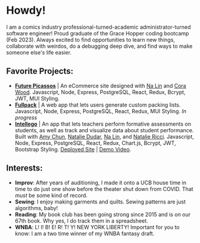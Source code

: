# Howdy!

I am a comics industry professional-turned-academic administrator-turned software engineer! Proud graduate of the Grace Hopper coding bootcamp (Feb 2023).
Always excited to find opportunities to learn new things, collaborate with weirdos, do a debugging deep dive, and find ways to make someone else's life easier.

## Favorite Projects:
- **[Future Picassos](https://github.com/Binturong-GH/Future-Picassos)** | An eCommerce site designed with [Na Lin](https://github.com/na-lin) and [Cora Wood](https://github.com/rachelcorawood). Javascript, Node, Express, PostgreSQL, React, Redux, Bcrypt, JWT, MUI Styling.
- **[Fullpack](https://github.com/madeleine-lloyd-davies/Fullpack)** | A web app that lets users generate custom packing lists. Javascript, Node, Express, PostgreSQL, React, Redux, MUI Styling. *In progress*
- **[Intellego](https://github.com/Manananaam/Intellego)** | An app that lets teachers perform formative assessments on students, as well as track and visualize data about student performance. Built with [Amy Chun](https://github.com/amychun), [Natalie Dudar](https://github.com/ndudar), [Na Lin](https://github.com/na-lin), and [Natalie Ricci](https://github.com/ndeyoung2). Javascript, Node, Express, PostgreSQL, React, Redux, Chart.js, Bcrypt, JWT, Bootstrap Styling. 
[Deployed Site](https://intellego.onrender.com/) | 
[Demo Video](https://www.youtube.com/watch?v=7aRMvU3s8SQ&list=PLx0iOsdUOUmkAw0zV4kJO8Ci80W5muK7R&index=4).

## Interests:
- **Improv**: After years of auditioning, I made it onto a UCB house time in time to do just one show before the theater shut down from COVID. That *must* be some kind of record.
- **Sewing**: I enjoy making garments and quilts. Sewing patterns are just algorithms, baby!
- **Reading**: My book club has been going strong since 2015 and is on our 67th book. Why yes, I do track them in a spreadsheet. 
- **WNBA**: L! I! B! E! R! T! Y! NEW YORK LIBERTY! Important for you to know: I am a two time winner of my WNBA fantasy draft. 



<!--
**madeleine-lloyd-davies/madeleine-lloyd-davies** is a ✨ _special_ ✨ repository because its `README.md` (this file) appears on your GitHub profile.

Here are some ideas to get you started:

- 🔭 I’m currently working on ...
- 🌱 I’m currently learning ...
- 👯 I’m looking to collaborate on ...
- 🤔 I’m looking for help with ...
- 💬 Ask me about ...
- 📫 How to reach me: ...
- 😄 Pronouns: ...
- ⚡ Fun fact: ...
-->

